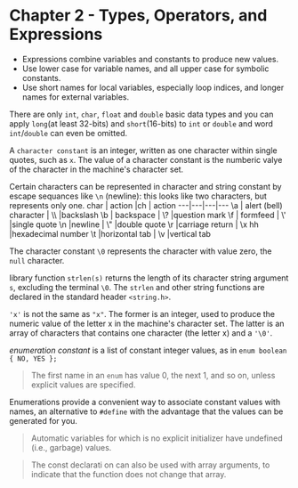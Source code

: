 # Chapter 2 - Types, Operators, and Expressions

- Expressions combine variables and constants to produce new values.
- Use lower case for variable names, and all upper case for symbolic constants.
- Use short names for local variables, especially loop indices, and longer names for external variables.

There are only `int`, `char`, `float` and `double` basic data types and you can apply `long`(at least 32-bits) and `short`(16-bits) to `int` or `double` and word `int`/`double` can even be omitted.

A `character constant` is an integer, written as one character within single quotes, such as `x`. The value of a character constant is the numberic valye of the character in the machine's character set.

Certain characters can be represented in character and string constant by escape sequances like `\n` (newline): this looks like two characters, but represents only one.
char | action |ch | action
---|---|---|---
\a | alert (bell) character | \\\ |backslash
\b | backspace | \\? |question mark
\f | formfeed | \\' |single quote
\n |newline | \\" |double quote
\r |carriage return | \x hh |hexadecimal number
\t |horizontal tab | \v |vertical tab
<br>

The character constant `\0` represents the character with value zero, the `null` character.

library function `strlen(s)` returns the length of its character string argument `s`, excluding the terminal `\0`. The `strlen` and other string functions are declared in the standard header `<string.h>`.

`'x'` is not the same as `"x"`. The former is an integer, used to produce the numeric value of the letter x in the machine's character set. The latter is an array of characters that contains one character (the letter x) and a `'\0'`.

_enumeration constant_ is a list of constant integer values, as in ```enum boolean { NO, YES };```

> The first name in an `enum` has value 0, the next 1, and so on, unless explicit values are specified.

Enumerations provide a convenient way to associate constant values with names, an alternative to `#define` with the advantage that the values can be generated for you.

> Automatic variables for which is no explicit initializer have undefined (i.e., garbage) values.

> The const declarati on can also be used with array arguments, to indicate that the function does not change that array.